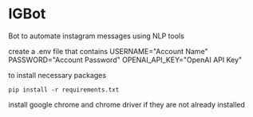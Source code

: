 # IGBot


Bot to automate instagram messages using NLP tools

create a .env file that contains
    USERNAME="Account Name"
    PASSWORD="Account Password"
    OPENAI_API_KEY="OpenAI API Key"

to install necessary packages

    pip install -r requirements.txt

install google chrome and chrome driver if they are not already installed
